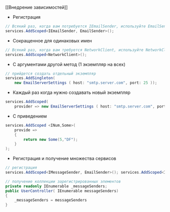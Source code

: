 [[Внедрение зависимостей]]

- Регистрация
```cs
// Всякий раз, когда вам потребуется IEmailSender, используйте EmailSender
services.AddScoped<IEmailSender, EmailSender>();
```
- Сокращенное для одинаковых имен
```cs
// Всякий раз, когда вам требуется NetworkClient, используйте NetworkClient
services.AddScoped<NetworkClient>();
```
- С аргументами другой метод (1 экземпляр на всех)
```cs
// прийдется создать отдельный экземпляр
services.AddSingleton( 
	new EmailServerSettings ( host: "smtp.server.com", port: 25 ));
```

- Каждый раз когда нужно создавать новый экземпляр
```cs
services.AddScoped( 
	provider => new EmailServerSettings ( host: "smtp.server.com", port: 25 ));
```
- C приведением
```cs
services.AddScoped <INum,Some>( 
	provide => 
	{ 
		return new Some(5,"DF");
	} 
);
```
- Регистрация и получение множества сервисов
```cs
// регистрация
services.AddScoped<IMessageSender, EmailSender>(); services.AddScoped<IMessageSender, SmsSender>(); services.AddScoped<IMessageSender, FacebookSender>();
```
```cs
// получение коллекции зарегистрированных элементов
private readonly IEnumerable _messageSenders; 
public UserController( IEnumerable messageSenders)
{
	_messageSenders = messageSenders
}
```
